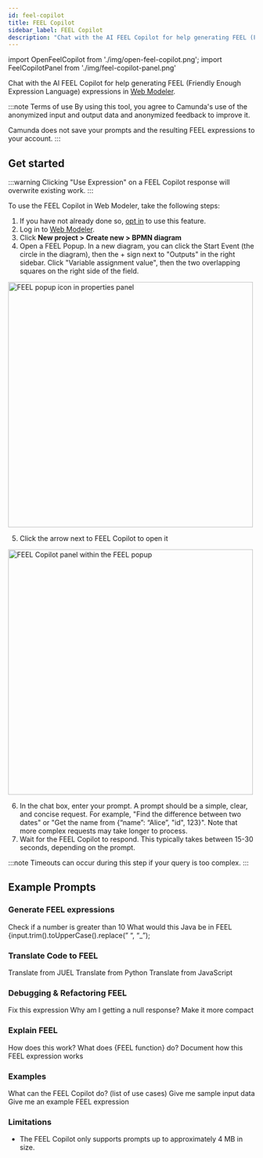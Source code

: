 ```yaml
---
id: feel-copilot
title: FEEL Copilot
sidebar_label: FEEL Copilot
description: "Chat with the AI FEEL Copilot for help generating FEEL (Friendly Enough Expression Language) expressions in Web Modeler."
---
```


import OpenFeelCopilot from './img/open-feel-copilot.png';
import FeelCopilotPanel from './img/feel-copilot-panel.png'

Chat with the AI FEEL Copilot for help generating FEEL (Friendly Enough Expression Language) expressions in [Web Modeler](/components/modeler/web-modeler/launch-web-modeler.md).

:::note Terms of use
By using this tool, you agree to Camunda's use of the anonymized input and output data and anonymized feedback to improve it.

Camunda does not save your prompts and the resulting FEEL expressions to your account.
:::

## Get started

:::warning
Clicking "Use Expression" on a FEEL Copilot response will overwrite existing work.
:::

To use the FEEL Copilot in Web Modeler, take the following steps:

1. If you have not already done so, [opt in](/components/console/manage-organization/enable-alpha-features.md#enable-ai-powered-features) to use this feature.
2. Log in to [Web Modeler](/components/modeler/web-modeler/launch-web-modeler.md).
3. Click **New project > Create new > BPMN diagram**
4. Open a FEEL Popup. In a new diagram, you can click the Start Event (the circle in the diagram), then the + sign next to "Outputs" in the right sidebar. Click "Variable assignment value", then the two overlapping squares on the right side of the field.

<img src={OpenFeelCopilot} alt="FEEL popup icon in properties panel" width="500px" />

5. Click the arrow next to FEEL Copilot to open it

<img src={FeelCopilotPanel} alt="FEEL Copilot panel within the FEEL popup" width="500px" />

6. In the chat box, enter your prompt. A prompt should be a simple, clear, and concise request. For example, "Find the difference between two dates" or "Get the name from {“name”: “Alice”, "id", 123}". Note that more complex requests may take longer to process.
7. Wait for the FEEL Copilot to respond. This typically takes between 15-30 seconds, depending on the prompt.

:::note
Timeouts can occur during this step if your query is too complex.
:::

## Example Prompts

### Generate FEEL expressions

Check if a number is greater than 10
What would this Java be in FEEL {input.trim().toUpperCase().replace(” “, “\_”);

### Translate Code to FEEL

Translate from JUEL
Translate from Python
Translate from JavaScript

### Debugging & Refactoring FEEL

Fix this expression
Why am I getting a null response?
Make it more compact

### Explain FEEL

How does this work?
What does {FEEL function} do?
Document how this FEEL expression works

### Examples

What can the FEEL Copilot do? (list of use cases)
Give me sample input data
Give me an example FEEL expression

### Limitations

- The FEEL Copilot only supports prompts up to approximately 4 MB in size.
